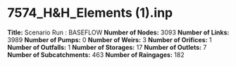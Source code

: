 # 7574_H&H_Elements (1).inp
**Title:** Scenario Run :  BASEFLOW
**Number of Nodes:** 3093
**Number of Links:** 3989
**Number of Pumps:** 0
**Number of Weirs:** 3
**Number of Orifices:** 1
**Number of Outfalls:** 1
**Number of Storages:** 17
**Number of Outlets:** 7
**Number of Subcatchments:** 463
**Number of Raingages:** 182

